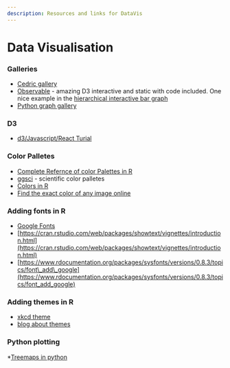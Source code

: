 ```yaml
---
description: Resources and links for DataVis
---
```


# Data Visualisation

### Galleries

* [Cedric gallery](https://www.cedricscherer.com/top/dataviz/)
* [Observable](https://observablehq.com/@d3/gallery) - amazing D3 interactive and static with code included. One nice example in the [hierarchical interactive bar graph](https://observablehq.com/@d3/hierarchical-bar-chart)
* [Python graph gallery](https://www.python-graph-gallery.com/)

### D3

* [d3/Javascript/React Turial](https://www.youtube.com/watch?v=2LhoCfjm8R4&ab_channel=freeCodeCamp.org)

### Color Palletes

* [Complete Refernce of color Palettes in R](https://github.com/EmilHvitfeldt/r-color-palettes)
* [ggsci](https://www.rdocumentation.org/packages/ggsci/versions/2.9) - scientific color palletes
* [Colors in R](http://www.stat.columbia.edu/~tzheng/files/Rcolor.pdf)
* [Find the exact color of any image online](https://imagecolorpicker.com/)

### Adding fonts in R

* [Google Fonts](https://fonts.google.com/)
* [https://cran.rstudio.com/web/packages/showtext/vignettes/introduction.html](https://cran.rstudio.com/web/packages/showtext/vignettes/introduction.html)
* [https://www.rdocumentation.org/packages/sysfonts/versions/0.8.3/topics/font\_add\_google](https://www.rdocumentation.org/packages/sysfonts/versions/0.8.3/topics/font_add_google)

### Adding themes in R

* [xkcd theme](https://stackoverflow.com/questions/12675147/how-can-we-make-xkcd-style-graphs)
* [blog about themes](https://rfortherestofus.com/2019/08/themes-to-improve-your-ggplot-figures/)

### Python plotting

*[Treemaps in python](https://www.analyticsvidhya.com/blog/2021/06/build-treemaps-in-python-using-squarify/)







